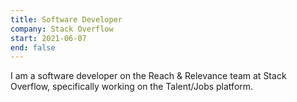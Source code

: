 ```yaml
---
title: Software Developer
company: Stack Overflow
start: 2021-06-07
end: false
---
```


I am a software developer on the Reach & Relevance team at Stack Overflow, specifically working on the Talent/Jobs platform.
